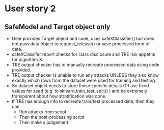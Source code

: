 # User story 2

## SafeModel and Target object only

- User provides Target object and code, uses safeXClassifier() but does not pass data object to request_release() or save processed form of data.
- safeXClassifer report checks for class disclosure and TRE risk appetite for algorithm X.
- TRE output checker has to manually recreate processed data using code provided.
- TRE output checker is unable to run any attacks UNLESS they also know exactly which rows from the dataset were used for training and testing.
- So dataset object needs to store those specific details OR use fixed values for seed (e.g. to sklearn.train_test_split() ) and be extremely transparent about how stratification was done.
- If TRE has enough info to recreate train/test processed data, then they can
    - Run attacks from script.
    - Then the post-processing script
    - Then make a judgement.

